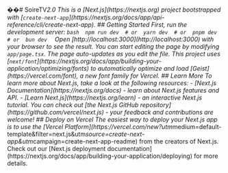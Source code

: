 ��#   S o i r e T V * 2 . 0 
 
 
 
 T h i s   i s   a   [ N e x t . j s ] ( h t t p s : / / n e x t j s . o r g )   p r o j e c t   b o o t s t r a p p e d   w i t h   [ ` c r e a t e - n e x t - a p p ` ] ( h t t p s : / / n e x t j s . o r g / d o c s / a p p / a p i - r e f e r e n c e / c l i / c r e a t e - n e x t - a p p ) . 
 
 
 
 # #   G e t t i n g   S t a r t e d 
 
 
 
 F i r s t ,   r u n   t h e   d e v e l o p m e n t   s e r v e r : 
 
 
 
 ` ` ` b a s h 
 
 n p m   r u n   d e v 
 
 #   o r 
 
 y a r n   d e v 
 
 #   o r 
 
 p n p m   d e v 
 
 #   o r 
 
 b u n   d e v 
 
 ` ` ` 
 
 
 
 O p e n   [ h t t p : / / l o c a l h o s t : 3 0 0 0 ] ( h t t p : / / l o c a l h o s t : 3 0 0 0 )   w i t h   y o u r   b r o w s e r   t o   s e e   t h e   r e s u l t . 
 
 
 
 Y o u   c a n   s t a r t   e d i t i n g   t h e   p a g e   b y   m o d i f y i n g   ` a p p / p a g e . t s x ` .   T h e   p a g e   a u t o - u p d a t e s   a s   y o u   e d i t   t h e   f i l e . 
 
 
 
 T h i s   p r o j e c t   u s e s   [ ` n e x t / f o n t ` ] ( h t t p s : / / n e x t j s . o r g / d o c s / a p p / b u i l d i n g - y o u r - a p p l i c a t i o n / o p t i m i z i n g / f o n t s )   t o   a u t o m a t i c a l l y   o p t i m i z e   a n d   l o a d   [ G e i s t ] ( h t t p s : / / v e r c e l . c o m / f o n t ) ,   a   n e w   f o n t   f a m i l y   f o r   V e r c e l . 
 
 
 
 # #   L e a r n   M o r e 
 
 
 
 T o   l e a r n   m o r e   a b o u t   N e x t . j s ,   t a k e   a   l o o k   a t   t h e   f o l l o w i n g   r e s o u r c e s : 
 
 
 
 -   [ N e x t . j s   D o c u m e n t a t i o n ] ( h t t p s : / / n e x t j s . o r g / d o c s )   -   l e a r n   a b o u t   N e x t . j s   f e a t u r e s   a n d   A P I . 
 
 -   [ L e a r n   N e x t . j s ] ( h t t p s : / / n e x t j s . o r g / l e a r n )   -   a n   i n t e r a c t i v e   N e x t . j s   t u t o r i a l . 
 
 
 
 Y o u   c a n   c h e c k   o u t   [ t h e   N e x t . j s   G i t H u b   r e p o s i t o r y ] ( h t t p s : / / g i t h u b . c o m / v e r c e l / n e x t . j s )   -   y o u r   f e e d b a c k   a n d   c o n t r i b u t i o n s   a r e   w e l c o m e ! 
 
 
 
 # #   D e p l o y   o n   V e r c e l 
 
 
 
 T h e   e a s i e s t   w a y   t o   d e p l o y   y o u r   N e x t . j s   a p p   i s   t o   u s e   t h e   [ V e r c e l   P l a t f o r m ] ( h t t p s : / / v e r c e l . c o m / n e w ? u t m * m e d i u m = d e f a u l t - t e m p l a t e & f i l t e r = n e x t . j s & u t m * s o u r c e = c r e a t e - n e x t - a p p & u t m * c a m p a i g n = c r e a t e - n e x t - a p p - r e a d m e )   f r o m   t h e   c r e a t o r s   o f   N e x t . j s . 
 
 
 
 C h e c k   o u t   o u r   [ N e x t . j s   d e p l o y m e n t   d o c u m e n t a t i o n ] ( h t t p s : / / n e x t j s . o r g / d o c s / a p p / b u i l d i n g - y o u r - a p p l i c a t i o n / d e p l o y i n g )   f o r   m o r e   d e t a i l s . 
 
 
